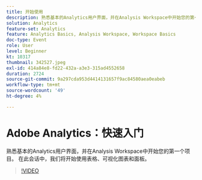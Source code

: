 ```yaml
---
title: 开始使用
description: 熟悉基本的Analytics用户界面，并在Analysis Workspace中开始您的第一个项目。
solution: Analytics
feature-set: Analytics
feature: Analytics Basics, Analysis Workspace, Workspace Basics
doc-type: Event
role: User
level: Beginner
kt: 10317
thumbnail: 342527.jpeg
exl-id: 414a84e8-fd22-432a-a3e3-315ad4552658
duration: 2724
source-git-commit: 9a297cda953d4414131657f9ac84580aea0eabeb
workflow-type: tm+mt
source-wordcount: '49'
ht-degree: 4%

---
```


# Adobe Analytics：快速入门

熟悉基本的Analytics用户界面，并在Analysis Workspace中开始您的第一个项目。 在此会话中，我们将开始使用表格、可视化图表和面板。

>[!VIDEO](https://video.tv.adobe.com/v/342527/?quality=12&learn=on)
